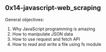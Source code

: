 ## 0x14-javascript-web_scraping

General objectives:
1. Why JavaScript programming is amazing
2. How to manipulate JSON data
3. How to use request and fetch API
4. How to read and write a file using fs module
